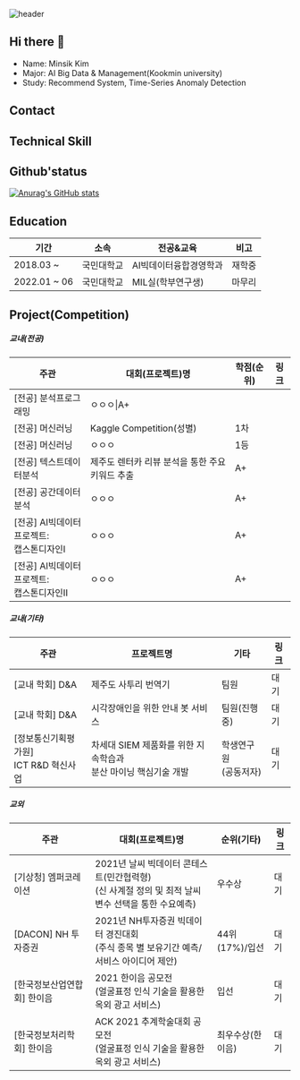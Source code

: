 ![header](https://capsule-render.vercel.app/api?type=waving&colo=auto&height=200&section=header&text=Welcome%20to%20Minsik's%20Github&fontSize=50)

## Hi there 👋
- Name: Minsik Kim
- Major: AI Big Data & Management(Kookmin university)
- Study: Recommend System, Time-Series Anomaly Detection

## Contact

## Technical Skill

## Github'status
[![Anurag's GitHub stats](https://github-readme-stats.vercel.app/api?username=mindik1349)](https://github.com/minsik1349/github-readme-stats)


## Education
|기간|소속|전공&교육|비고|
|------|---|---|---|
|2018.03 ~|국민대학교|AI빅데이터융합경영학과|재학중|
|2022.01 ~ 06|국민대학교|MIL실(학부연구생)|마무리|

## Project(Competition)
##### 교내(전공)
|주관|대회(프로젝트)명|학점(순위)|링크|
|------|---|---|---|
|[전공] 분석프로그래밍|ㅇㅇㅇ\|A+||
|[전공] 머신러닝|Kaggle Competition(성별)|1차||
|[전공] 머신러닝|ㅇㅇㅇ|1등||
|[전공] 텍스트데이터분석|제주도 렌터카 리뷰 분석을 통한 주요 키워드 추출|A+||
|[전공] 공간데이터분석|ㅇㅇㅇ|A+||
|[전공] AI빅데이터프로젝트:<br/> 캡스톤디자인Ⅰ|ㅇㅇㅇ|A+||
|[전공] AI빅데이터프로젝트:<br/>캡스톤디자인Ⅱ|ㅇㅇㅇ|A+||

##### 교내(기타)
|주관|프로젝트명|기타|링크|
|------|---|---|---|
|[교내 학회] D&A|제주도 사투리 번역기|팀원|대기|
|[교내 학회] D&A|시각장애인을 위한 안내 봇 서비스|팀원(진행중)|대기|
|[정보통신기획평가원] <br/> ICT R&D 혁신사업|차세대 SIEM 제품화를 위한 지속학습과 <br/>분산 마이닝 핵심기술 개발|학생연구원<br/>(공동저자)|대기|

##### 교외
|주관|대회(프로젝트)명|순위(기타)|링크|
|------|---|---|---|
|[기상청] 엠퍼코레이션|2021년 날씨 빅데이터 콘테스트(민간협력형) <br/> (신 사계절 정의 및 최적 날씨 변수 선택을 통한 수요예측)|우수상|대기|
|[DACON] NH 투자증권|2021년 NH투자증권 빅데이터 경진대회 <br/> (주식 종목 별 보유기간 예측/서비스 아이디어 제안)|44위(17%)/입선|대기|
|[한국정보산업연합회] 한이음|2021 한이음 공모전 <br/> (얼굴표정 인식 기술을 활용한 옥외 광고 서비스)|입선|대기|
|[한국정보처리학회] 한이음|ACK 2021 추계학술대회 공모전 <br> (얼굴표정 인식 기술을 활용한 옥외 광고 서비스)|최우수상(한이음)|대기|


